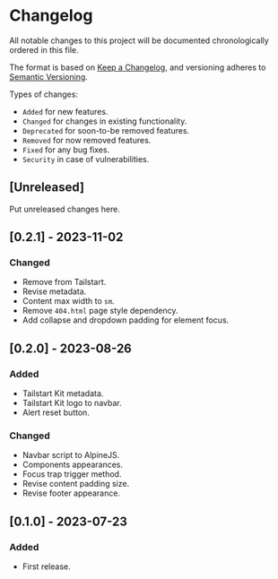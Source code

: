 # Changelog
All notable changes to this project will be documented chronologically ordered
in this file.

The format is based on [Keep a Changelog](https://keepachangelog.com/en/1.0.0/),
and versioning adheres to [Semantic Versioning](https://semver.org/spec/v2.0.0.html).

Types of changes:
* `Added` for new features.
* `Changed` for changes in existing functionality.
* `Deprecated` for soon-to-be removed features.
* `Removed` for now removed features.
* `Fixed` for any bug fixes.
* `Security` in case of vulnerabilities.

## [Unreleased]
Put unreleased changes here.

## [0.2.1] - 2023-11-02
### Changed
- Remove from Tailstart.
- Revise metadata.
- Content max width to `sm`.
- Remove `404.html` page style dependency.
- Add collapse and dropdown padding for element focus.

## [0.2.0] - 2023-08-26
### Added
- Tailstart Kit metadata.
- Tailstart Kit logo to navbar.
- Alert reset button.

### Changed
- Navbar script to AlpineJS.
- Components appearances.
- Focus trap trigger method.
- Revise content padding size.
- Revise footer appearance.

## [0.1.0] - 2023-07-23
### Added
- First release.